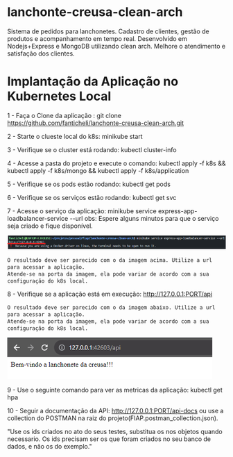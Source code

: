 # lanchonte-creusa-clean-arch
Sistema de pedidos para lanchonetes. Cadastro de clientes, gestão de produtos e acompanhamento em tempo real. Desenvolvido em Nodejs+Express e MongoDB utilizando clean arch. Melhore o atendimento e satisfação dos clientes.

# Implantação da Aplicação no Kubernetes Local

1 - Faça o Clone da aplicação : git clone https://github.com/fanticheli/lanchonte-creusa-clean-arch.git

2 - Starte o clueste local do k8s: minikube start

3 - Verifique se o cluster está rodando: kubectl cluster-info

4 - Acesse a pasta do projeto e execute o comando: kubectl apply -f k8s && kubectl apply -f k8s/mongo && kubectl apply -f k8s/application

5 - Verifique se os pods estão rodando: kubectl get pods

6 - Verifique se os serviços estão rodando: kubectl get svc

7 - Acesse o serviço da aplicação: minikube service express-app-loadbalancer-service --url
    obs: Espere alguns minutos para que o serviço seja criado e fique disponível.

![Alt text](images/image.png)

    O resultado deve ser parecido com o da imagem acima. Utilize a url para acessar a aplicação. 
    Atende-se na porta da imagem, ela pode variar de acordo com a sua configuração do k8s local.

8 - Verifique se a aplicação está em execução: http://127.0.0.1:PORT/api
    
    O resultado deve ser parecido com o da imagem abaixo. Utilize a url para acessar a aplicação. 
    Atende-se na porta da imagem, ela pode variar de acordo com a sua configuração do k8s local.

![Alt text](images/image-1.png)

9 - Use o seguinte comando para ver as metricas da aplicação: kubectl get hpa

10 - Seguir a documentação da API: http://127.0.0.1:PORT/api-docs ou use a collection do POSTMAN na raiz do projeto(FIAP.postman_collection.json).

"Use os ids criados no ato do seus testes, substitua os nos objetos quando necessario. Os ids precisam ser os que foram criados no seu banco de dados, e não os do exemplo."
